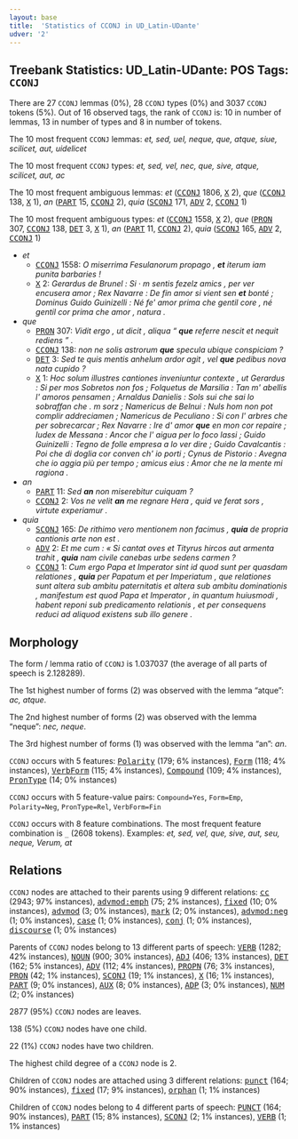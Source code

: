 ```yaml
---
layout: base
title:  'Statistics of CCONJ in UD_Latin-UDante'
udver: '2'
---
```


## Treebank Statistics: UD_Latin-UDante: POS Tags: `CCONJ`

There are 27 `CCONJ` lemmas (0%), 28 `CCONJ` types (0%) and 3037 `CCONJ` tokens (5%).
Out of 16 observed tags, the rank of `CCONJ` is: 10 in number of lemmas, 13 in number of types and 8 in number of tokens.

The 10 most frequent `CCONJ` lemmas: <em>et, sed, uel, neque, que, atque, siue, scilicet, aut, uidelicet</em>

The 10 most frequent `CCONJ` types:  <em>et, sed, vel, nec, que, sive, atque, scilicet, aut, ac</em>

The 10 most frequent ambiguous lemmas: <em>et</em> (<tt><a href="la_udante-pos-CCONJ.html">CCONJ</a></tt> 1806, <tt><a href="la_udante-pos-X.html">X</a></tt> 2), <em>que</em> (<tt><a href="la_udante-pos-CCONJ.html">CCONJ</a></tt> 138, <tt><a href="la_udante-pos-X.html">X</a></tt> 1), <em>an</em> (<tt><a href="la_udante-pos-PART.html">PART</a></tt> 15, <tt><a href="la_udante-pos-CCONJ.html">CCONJ</a></tt> 2), <em>quia</em> (<tt><a href="la_udante-pos-SCONJ.html">SCONJ</a></tt> 171, <tt><a href="la_udante-pos-ADV.html">ADV</a></tt> 2, <tt><a href="la_udante-pos-CCONJ.html">CCONJ</a></tt> 1)

The 10 most frequent ambiguous types:  <em>et</em> (<tt><a href="la_udante-pos-CCONJ.html">CCONJ</a></tt> 1558, <tt><a href="la_udante-pos-X.html">X</a></tt> 2), <em>que</em> (<tt><a href="la_udante-pos-PRON.html">PRON</a></tt> 307, <tt><a href="la_udante-pos-CCONJ.html">CCONJ</a></tt> 138, <tt><a href="la_udante-pos-DET.html">DET</a></tt> 3, <tt><a href="la_udante-pos-X.html">X</a></tt> 1), <em>an</em> (<tt><a href="la_udante-pos-PART.html">PART</a></tt> 11, <tt><a href="la_udante-pos-CCONJ.html">CCONJ</a></tt> 2), <em>quia</em> (<tt><a href="la_udante-pos-SCONJ.html">SCONJ</a></tt> 165, <tt><a href="la_udante-pos-ADV.html">ADV</a></tt> 2, <tt><a href="la_udante-pos-CCONJ.html">CCONJ</a></tt> 1)


* <em>et</em>
  * <tt><a href="la_udante-pos-CCONJ.html">CCONJ</a></tt> 1558: <em>O miserrima Fesulanorum propago , <b>et</b> iterum iam punita barbaries !</em>
  * <tt><a href="la_udante-pos-X.html">X</a></tt> 2: <em>Gerardus de Brunel : Si · m sentis fezelz amics , per ver encusera amor ; Rex Navarre : De fin amor si vient sen <b>et</b> bonté ; Dominus Guido Guinizelli : Né fe' amor prima che gentil core , né gentil cor prima che amor , natura .</em>
* <em>que</em>
  * <tt><a href="la_udante-pos-PRON.html">PRON</a></tt> 307: <em>Vidit ergo , ut dicit , aliqua “ <b>que</b> referre nescit et nequit rediens ” .</em>
  * <tt><a href="la_udante-pos-CCONJ.html">CCONJ</a></tt> 138: <em>non ne solis astrorum <b>que</b> specula ubique conspiciam ?</em>
  * <tt><a href="la_udante-pos-DET.html">DET</a></tt> 3: <em>Sed te quis mentis anhelum ardor agit , vel <b>que</b> pedibus nova nata cupido ?</em>
  * <tt><a href="la_udante-pos-X.html">X</a></tt> 1: <em>Hoc solum illustres cantiones inveniuntur contexte , ut Gerardus : Si per mos Sobretos non fos ; Folquetus de Marsilia : Tan m' abellis l' amoros pensamen ; Arnaldus Danielis : Sols sui che sai lo sobraffan che . m sorz ; Namericus de Belnui : Nuls hom non pot complir addreciamen ; Namericus de Peculiano : Si con l' arbres che per sobrecarcar ; Rex Navarre : Ire d' amor <b>que</b> en mon cor repaire ; Iudex de Messana : Ancor che l' aigua per lo foco lassi ; Guido Guinizelli : Tegno de folle empresa a lo ver dire ; Guido Cavalcantis : Poi che di doglia cor conven ch' io porti ; Cynus de Pistorio : Avegna che io aggia più per tempo ; amicus eius : Amor che ne la mente mi ragiona .</em>
* <em>an</em>
  * <tt><a href="la_udante-pos-PART.html">PART</a></tt> 11: <em>Sed <b>an</b> non miserebitur cuiquam ?</em>
  * <tt><a href="la_udante-pos-CCONJ.html">CCONJ</a></tt> 2: <em>Vos ne velit <b>an</b> me regnare Hera , quid ve ferat sors , virtute experiamur .</em>
* <em>quia</em>
  * <tt><a href="la_udante-pos-SCONJ.html">SCONJ</a></tt> 165: <em>De rithimo vero mentionem non facimus , <b>quia</b> de propria cantionis arte non est .</em>
  * <tt><a href="la_udante-pos-ADV.html">ADV</a></tt> 2: <em>Et me cum : « Si cantat oves et Tityrus hircos aut armenta trahit , <b>quia</b> nam civile canebas urbe sedens carmen ?</em>
  * <tt><a href="la_udante-pos-CCONJ.html">CCONJ</a></tt> 1: <em>Cum ergo Papa et Imperator sint id quod sunt per quasdam relationes , <b>quia</b> per Papatum et per Imperiatum , que relationes sunt altera sub ambitu paternitatis et altera sub ambitu dominationis , manifestum est quod Papa et Imperator , in quantum huiusmodi , habent reponi sub predicamento relationis , et per consequens reduci ad aliquod existens sub illo genere .</em>

## Morphology

The form / lemma ratio of `CCONJ` is 1.037037 (the average of all parts of speech is 2.128289).

The 1st highest number of forms (2) was observed with the lemma “atque”: <em>ac, atque</em>.

The 2nd highest number of forms (2) was observed with the lemma “neque”: <em>nec, neque</em>.

The 3rd highest number of forms (1) was observed with the lemma “an”: <em>an</em>.

`CCONJ` occurs with 5 features: <tt><a href="la_udante-feat-Polarity.html">Polarity</a></tt> (179; 6% instances), <tt><a href="la_udante-feat-Form.html">Form</a></tt> (118; 4% instances), <tt><a href="la_udante-feat-VerbForm.html">VerbForm</a></tt> (115; 4% instances), <tt><a href="la_udante-feat-Compound.html">Compound</a></tt> (109; 4% instances), <tt><a href="la_udante-feat-PronType.html">PronType</a></tt> (14; 0% instances)

`CCONJ` occurs with 5 feature-value pairs: `Compound=Yes`, `Form=Emp`, `Polarity=Neg`, `PronType=Rel`, `VerbForm=Fin`

`CCONJ` occurs with 8 feature combinations.
The most frequent feature combination is `_` (2608 tokens).
Examples: <em>et, sed, vel, que, sive, aut, seu, neque, Verum, at</em>


## Relations

`CCONJ` nodes are attached to their parents using 9 different relations: <tt><a href="la_udante-dep-cc.html">cc</a></tt> (2943; 97% instances), <tt><a href="la_udante-dep-advmod-emph.html">advmod:emph</a></tt> (75; 2% instances), <tt><a href="la_udante-dep-fixed.html">fixed</a></tt> (10; 0% instances), <tt><a href="la_udante-dep-advmod.html">advmod</a></tt> (3; 0% instances), <tt><a href="la_udante-dep-mark.html">mark</a></tt> (2; 0% instances), <tt><a href="la_udante-dep-advmod-neg.html">advmod:neg</a></tt> (1; 0% instances), <tt><a href="la_udante-dep-case.html">case</a></tt> (1; 0% instances), <tt><a href="la_udante-dep-conj.html">conj</a></tt> (1; 0% instances), <tt><a href="la_udante-dep-discourse.html">discourse</a></tt> (1; 0% instances)

Parents of `CCONJ` nodes belong to 13 different parts of speech: <tt><a href="la_udante-pos-VERB.html">VERB</a></tt> (1282; 42% instances), <tt><a href="la_udante-pos-NOUN.html">NOUN</a></tt> (900; 30% instances), <tt><a href="la_udante-pos-ADJ.html">ADJ</a></tt> (406; 13% instances), <tt><a href="la_udante-pos-DET.html">DET</a></tt> (162; 5% instances), <tt><a href="la_udante-pos-ADV.html">ADV</a></tt> (112; 4% instances), <tt><a href="la_udante-pos-PROPN.html">PROPN</a></tt> (76; 3% instances), <tt><a href="la_udante-pos-PRON.html">PRON</a></tt> (42; 1% instances), <tt><a href="la_udante-pos-SCONJ.html">SCONJ</a></tt> (19; 1% instances), <tt><a href="la_udante-pos-X.html">X</a></tt> (16; 1% instances), <tt><a href="la_udante-pos-PART.html">PART</a></tt> (9; 0% instances), <tt><a href="la_udante-pos-AUX.html">AUX</a></tt> (8; 0% instances), <tt><a href="la_udante-pos-ADP.html">ADP</a></tt> (3; 0% instances), <tt><a href="la_udante-pos-NUM.html">NUM</a></tt> (2; 0% instances)

2877 (95%) `CCONJ` nodes are leaves.

138 (5%) `CCONJ` nodes have one child.

22 (1%) `CCONJ` nodes have two children.

The highest child degree of a `CCONJ` node is 2.

Children of `CCONJ` nodes are attached using 3 different relations: <tt><a href="la_udante-dep-punct.html">punct</a></tt> (164; 90% instances), <tt><a href="la_udante-dep-fixed.html">fixed</a></tt> (17; 9% instances), <tt><a href="la_udante-dep-orphan.html">orphan</a></tt> (1; 1% instances)

Children of `CCONJ` nodes belong to 4 different parts of speech: <tt><a href="la_udante-pos-PUNCT.html">PUNCT</a></tt> (164; 90% instances), <tt><a href="la_udante-pos-PART.html">PART</a></tt> (15; 8% instances), <tt><a href="la_udante-pos-SCONJ.html">SCONJ</a></tt> (2; 1% instances), <tt><a href="la_udante-pos-VERB.html">VERB</a></tt> (1; 1% instances)


